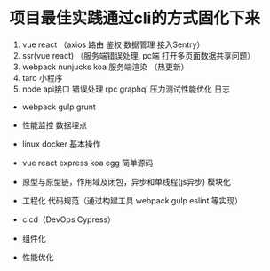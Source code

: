 # 项目最佳实践通过cli的方式固化下来
1. vue  react    （axios 路由 鉴权 数据管理 接入Sentry）
2. ssr(vue react)   （服务端错误处理, pc端 打开多页面数据共享问题）
3. webpack nunjucks  koa  服务端渲染 （热更新）
4. taro 小程序
5. node api接口 错误处理   rpc graphql  压力测试性能优化 日志


* webpack gulp  grunt 
* 性能监控  数据埋点
* linux docker 基本操作


* vue react express koa egg 简单源码
* 原型与原型链，作用域及闭包，异步和单线程(js异步) 模块化
* 工程化 代码规范（通过构建工具 webpack gulp  eslint 等实现）
* cicd（DevOps Cypress）
* 组件化
* 性能优化
